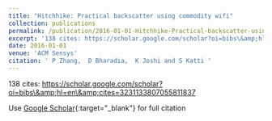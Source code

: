 ```yaml
---
title: "Hitchhike: Practical backscatter using commodity wifi"
collection: publications
permalink: /publication/2016-01-01-Hitchhike-Practical-backscatter-using-commodity-wifi
excerpt: '138 cites: https://scholar.google.com/scholar?oi=bibs\&amp;hl=en\&amp;cites=3231133807055811837'
date: 2016-01-01
venue: 'ACM Sensys'
citation: ' P Zhang,  D Bharadia,  K Joshi and S Katti '
---
```

138 cites: https://scholar.google.com/scholar?oi=bibs\&amp;hl=en\&amp;cites=3231133807055811837

Use [Google Scholar](https://scholar.google.com/scholar?q=Hitchhike:+Practical+backscatter+using+commodity+wifi){:target="_blank"} for full citation